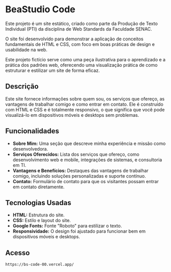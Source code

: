 # BeaStudio Code

Este projeto é um site estático, criado como parte da Produção de Texto Individual (PTI) da disciplina de Web Standards da Faculdade SENAC.

O site foi desenvolvido para demonstrar a aplicação de conceitos fundamentais de HTML e CSS, com foco em boas práticas de design e usabilidade na web.

Este projeto fictício serve como uma peça ilustrativa para o aprendizado e a prática dos padrões web, oferecendo uma visualização prática de como estruturar e estilizar um site de forma eficaz.

## Descrição

Este site fornece informações sobre quem sou, os serviços que ofereço, as vantagens de trabalhar comigo e como entrar em contato. Ele é construído com HTML e CSS e é totalmente responsivo, o que significa que você pode visualizá-lo em dispositivos móveis e desktops sem problemas.

## Funcionalidades

- **Sobre Mim:** Uma seção que descreve minha experiência e missão como desenvolvedora.
- **Serviços Oferecidos:** Lista dos serviços que ofereço, como desenvolvimento web e mobile, integrações de sistemas, e consultoria em TI.
- **Vantagens e Benefícios:** Destaques das vantagens de trabalhar comigo, incluindo soluções personalizadas e suporte contínuo.
- **Contato:** Formulário de contato para que os visitantes possam entrar em contato diretamente.

## Tecnologias Usadas

- **HTML:** Estrutura do site.
- **CSS:** Estilo e layout do site.
- **Google Fonts:** Fonte "Roboto" para estilizar o texto.
- **Responsividade:** O design foi ajustado para funcionar bem em dispositivos móveis e desktops.

## Acesso

```
https://bs-code-00.vercel.app/
```
